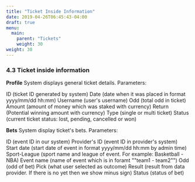 ```yaml
---
title: "Ticket Inside Information"
date: 2019-04-26T06:45:43-04:00
draft: true
menu:
  main:
    parent: "Tickets"
    weight: 30
weight: 30
---
```


### 4.3 Ticket inside information

**Profile**
System displays general ticket details. Parameters:

ID (ticket ID generated by system)
Date (date when it was placed in format yyyy/mm/dd hh:mm)
Username (user's username)
Odd (total odd in ticket)
Amount (amount of money which was staked with currency)
Return (Potential winning amount with currency)
Type (single or multi ticket)
Status (current ticket status: lost, pending, cancelled or won)

**Bets**
System display ticket's bets. Parameters:

ID (event ID in our system)
Provider's ID (event ID in provider's system)
Start date (start date of event in format yyyy/mm/dd hh:mm by admin time)
Sport-League (sport name and league of event. For example: Basketball - NBA)
Event name (name of event which is in foramt ""team1 - team2"")
Odd (odd of bet)
Pick (what user selected as outcome)
Result (result from data provider. If there is no yet then we show minus sign)
Status (status of bet)
